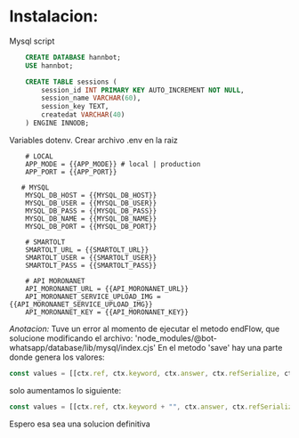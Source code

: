 # Instalacion:

Mysql script

```sql
    CREATE DATABASE hannbot;
    USE hannbot;

    CREATE TABLE sessions (
        session_id INT PRIMARY KEY AUTO_INCREMENT NOT NULL,
        session_name VARCHAR(60),
        session_key TEXT,
        createdat VARCHAR(40)
    ) ENGINE INNODB;
```

Variables dotenv. Crear archivo .env en la raiz

```enviroment
    # LOCAL
    APP_MODE = {{APP_MODE}} # local | production
    APP_PORT = {{APP_PORT}}

   # MYSQL
    MYSQL_DB_HOST = {{MYSQL_DB_HOST}}
    MYSQL_DB_USER = {{MYSQL_DB_USER}}
    MYSQL_DB_PASS = {{MYSQL_DB_PASS}}
    MYSQL_DB_NAME = {{MYSQL_DB_NAME}}
    MYSQL_DB_PORT = {{MYSQL_DB_PORT}}

    # SMARTOLT
    SMARTOLT_URL = {{SMARTOLT_URL}}
    SMARTOLT_USER = {{SMARTOLT_USER}}
    SMARTOLT_PASS = {{SMARTOLT_PASS}}

    # API MORONANET
    API_MORONANET_URL = {{API_MORONANET_URL}}
    API_MORONANET_SERVICE_UPLOAD_IMG = {{API_MORONANET_SERVICE_UPLOAD_IMG}}
    API_MORONANET_KEY = {{API_MORONANET_KEY}}
```

_Anotacion:_
Tuve un error al momento de ejecutar el metodo endFlow, que solucione modificando el archivo: 'node_modules/@bot-whatsapp/database/lib/mysql/index.cjs'
En el metodo 'save' hay una parte donde genera los valores:

```cjs
const values = [[ctx.ref, ctx.keyword, ctx.answer, ctx.refSerialize, ctx.from, JSON.stringify(ctx.options)]];
```

solo aumentamos lo siguiente:

```cjs
const values = [[ctx.ref, ctx.keyword + "", ctx.answer, ctx.refSerialize, ctx.from, JSON.stringify(ctx.options)]];
```

Espero esa sea una solucion definitiva
